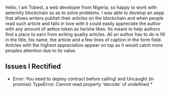 Hello, I am Tobest, a web developer from Nigeria, so happy to work with aeternity blockchain so as to solve problems.
I was able to develop an aepp that allows writers publish their articles on the blockchain and when people read 
such article and falls in love with it could easily appreciate the author with any amount of aettos token as he/she likes. 
Its meant to help authors find a place to earn from writing quality articles. All an author has to do is fill in the title, 
his name, the article and a few lines of caption in the form field.
Articles with the highest appreciation appear on top as it would catch more peoples attention due to its value.


## Issues I Rectified
* Error: You need to deploy contract before calling!  and Uncaught (in promise) TypeError: Cannot read property 'decode' of undefined
    * 

